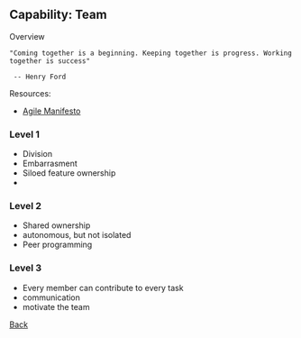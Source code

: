 ## Capability: Team

Overview


```
"Coming together is a beginning. Keeping together is progress. Working together is success"

 -- Henry Ford
```


Resources:
 - [Agile Manifesto](http://agilemanifesto.org/)

### Level 1
 - Division
 - Embarrasment
 - Siloed feature ownership
 - 

### Level 2
 - Shared ownership
 - autonomous, but not isolated
 - Peer programming
 

### Level 3
 - Every member can contribute to every task
 - communication
 - motivate the team

[Back](https://github.com/colugo/cautious-turtle)
